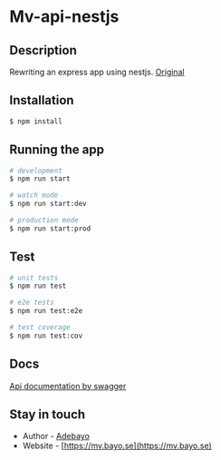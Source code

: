 # Mv-api-nestjs

## Description

Rewriting an express app using nestjs.
[Original](https://github.com/Braggedtooth/MV-Backend) 

## Installation

```bash
$ npm install
```

## Running the app

```bash
# development
$ npm run start

# watch mode
$ npm run start:dev

# production mode
$ npm run start:prod
```

## Test

```bash
# unit tests
$ npm run test

# e2e tests
$ npm run test:e2e

# test coverage
$ npm run test:cov
```

## Docs 
[Api documentation by swagger](http://localhost:300/docs)

## Stay in touch

- Author - [Adebayo](https://github.com/Braggedtoot)
- Website - [https://mv.bayo.se](https://mv.bayo.se)

